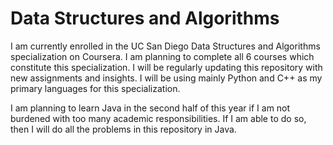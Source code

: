 # Data Structures and Algorithms

I am currently enrolled in the UC San Diego Data Structures and Algorithms specialization on Coursera. I am planning to complete all 6 courses which constitute this specialization. I will be regularly updating this repository with new assignments and insights. I will be using mainly Python and C++ as my primary languages for this specialization. 

I am planning to learn Java in the second half of this year if I am not burdened with too many academic responsibilities. If I am able to do so, then I will do all the problems in this repository in Java.
